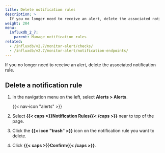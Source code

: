 ```yaml
---
title: Delete notification rules
description: >
  If you no longer need to receive an alert, delete the associated notification rule.
weight: 204
menu:
  influxdb_2_7:
    parent: Manage notification rules
related:
  - /influxdb/v2.7/monitor-alert/checks/
  - /influxdb/v2.7/monitor-alert/notification-endpoints/
---
```


If you no longer need to receive an alert, delete the associated notification rule.

## Delete a notification rule

1. In the navigation menu on the left, select **Alerts > Alerts**.

    {{< nav-icon "alerts" >}}

2. Select **{{< caps >}}Notification Rules{{< /caps >}}** near to top of the page.
3. Click the **{{< icon "trash" >}}** icon on the notification rule you want to delete.
4. Click **{{< caps >}}Confirm{{< /caps >}}**.
